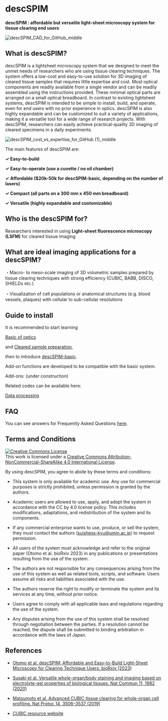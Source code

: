 # descSPIM

**descSPIM : affordable but versatile light-sheet microscopy system for tissue clearing end users**

![descSPIM_CAD_for_GitHub_middle](https://github.com/dbsb-juntendo/descSPIM/assets/126061350/f2d5b706-65d0-48b8-8c36-c4be8a2e1a56)

## What is descSPIM?

descSPIM is a lightsheet microscopy system that we designed to meet the unmet needs of researchers who are using tissue clearing techniques. The system offers a low-cost and easy-to-use solution for 3D imaging of cleared tissue samples that requires little expertise and cost. Most optical components are readily available from a single vendor and can be readily assembled using the instructions provided. These minimal optical parts are arranged on a small optical breadboard. In contrast to existing lightsheet systems, descSPIM is intended to be simple to install, build, and operate, even for end users with no prior experience in optics. descSPIM is also highly expandable and can be customized to suit a variety of applications, making it a versatile tool for a wide range of research projects. With descSPIM, researchers can easily achieve practical-quality 3D imaging of cleared specimens in a daily experiments.

![descSPIM_cost_vs_expertise_for_GitHub (1)_middle](https://github.com/dbsb-juntendo/descSPIM/assets/126061350/952cae5c-883a-4f3d-b6ba-bc8a15625755)

The main features of descSPIM are:

**✓ Easy-to-build**

**✓ Easy-to-operate (use a cuvette / no oil chamber)**

**✓ Affordable ($20k-50k for descSPIM-basic, depending on the number of lasers)**

**✓ Compact (all parts on a 300 mm x 450 mm breadboard)**

**✓ Versatile (highly expandable and customizable)**

##

## Who is the descSPIM for?

Researchers interested in using **Light-sheet fluorescence microscopy (LSFM)** for cleared tissue imaging

##

## What are ideal imaging applications for a descSPIM?

・Macro- to meso-scale imaging of 3D volumetric samples prepared by tissue clearing techniques with strong efficiency (CUBIC, BABB, DISCO, SHIELDs etc.)

・Visualization of cell populations or anatomical structures (e.g. blood vessels, plaques) with cellular to sub-cellular resolutions

## 

## Guide to install

It is recommended to start learning 

[Basic of optics](https://github.com/dbsb-juntendo/descSPIM/blob/main/DOCs/Basics%20of%20optics.md) 

and [Cleared sample preparation](https://github.com/dbsb-juntendo/descSPIM/blob/main/DOCs/Cleared%20sample%20preparation.md), 

then to introduce [descSPIM-basic](https://github.com/dbsb-juntendo/descSPIM/blob/main/descSPIM-basic/descSPIM-basic.md). 

Add-on functions are developed to be compatible with the basic system.

Add-ons: (under construction)

Related codes can be available here:

[Data processing](https://github.com/dbsb-juntendo/descSPIM/blob/main/DOCs/Data%20processing.md)

## 

## FAQ

You can see answers for Frequently Asked Questions [here](https://github.com/dbsb-juntendo/descSPIM/blob/main/DOCs/FAQ.md). 

## 

## Terms and Conditions

<a rel="license" href="http://creativecommons.org/licenses/by-nc-sa/4.0/"><img alt="Creative Commons License" style="border-width:0" src="https://i.creativecommons.org/l/by-nc-sa/4.0/88x31.png" /></a><br />This work is licensed under a <a rel="license" href="http://creativecommons.org/licenses/by-nc-sa/4.0/">Creative Commons Attribution-NonCommercial-ShareAlike 4.0 International License</a>.

By using descSPIM, you agree to abide by these terms and conditions:

- This system is only available for academic use. Any use for commercial purposes is strictly prohibited, unless permission is granted by the authors.

- Academic users are allowed to use, apply, and adopt the system in accordance with the CC by 4.0 license policy. This includes modifications, adaptations, and redistribution of the system and its components.

- If any commercial enterprise wants to use, produce, or sell the system, they must contact the authors (suishess-kyu@umin.ac.jp) to request permission.

- All users of the system must acknowledge and refer to the original paper (Otomo et al. bioRxiv 2023) in any publications or presentations resulting from the use of the system.

- The authors are not responsible for any consequences arising from the use of this system as well as related tools, scripts, and software. Users assume all risks and liabilities associated with the use.

- The authors reserve the right to modify or terminate the system and its services at any time, without prior notice.

- Users agree to comply with all applicable laws and regulations regarding the use of the system.

- Any disputes arising from the use of this system shall be resolved through negotiation between the parties. If a resolution cannot be reached, the dispute shall be submitted to binding arbitration in accordance with the laws of Japan.

## 

## References

- [Otomo et al. descSPIM: Affordable and Easy-to-Build Light-Sheet Microscopy for Clearing Technique Users. bioRxiv (2023)](https://www.biorxiv.org/content/10.1101/2023.05.02.539136v2) 

- [Susaki et al. Versatile whole-organ/body staining and imaging based on electrolyte-gel properties of biological tissues. Nat Commun 11, 1982 (2020)](https://doi.org/10.1038/s41467-020-15906-5)

- [Matsumoto et al. Advanced CUBIC tissue clearing for whole-organ cell profiling. Nat Protoc 14, 3506–3537 (2019)](https://doi.org/10.1038/s41596-019-0240-9)

- [CUBIC resource website](http://cubic.riken.jp)

